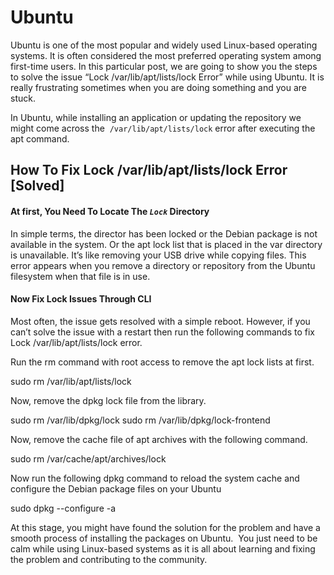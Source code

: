 # Ubuntu

Ubuntu is one of the most popular and widely used Linux-based operating systems. It is often considered the most preferred operating system among first-time users. In this particular post, we are going to show you the steps to solve the issue “Lock /var/lib/apt/lists/lock Error” while using Ubuntu. It is really frustrating sometimes when you are doing something and you are stuck.

In Ubuntu, while installing an application or updating the repository we might come across the  `/var/lib/apt/lists/lock` error after executing the apt command.

## How To Fix Lock /var/lib/apt/lists/lock Error [Solved]

#### **At first, You Need To Locate The _`Lock`_ Directory**

In simple terms, the director has been locked or the Debian package is not available in the system. Or the apt lock list that is placed in the var directory is unavailable. It’s like removing your USB drive while copying files. This error appears when you remove a directory or repository from the Ubuntu filesystem when that file is in use.

#### **Now Fix Lock Issues Through CLI**

Most often, the issue gets resolved with a simple reboot. However, if you can’t solve the issue with a restart then run the following commands to fix Lock /var/lib/apt/lists/lock error.

Run the rm command with root access to remove the apt lock lists at first.

sudo rm /var/lib/apt/lists/lock

Now, remove the dpkg lock file from the library.

sudo rm /var/lib/dpkg/lock
sudo rm /var/lib/dpkg/lock-frontend

Now, remove the cache file of apt archives with the following command.

sudo rm /var/cache/apt/archives/lock

Now run the following dpkg command to reload the system cache and configure the Debian package files on your Ubuntu

sudo dpkg --configure -a

At this stage, you might have found the solution for the problem and have a smooth process of installing the packages on Ubuntu.  You just need to be calm while using Linux-based systems as it is all about learning and fixing the problem and contributing to the community.